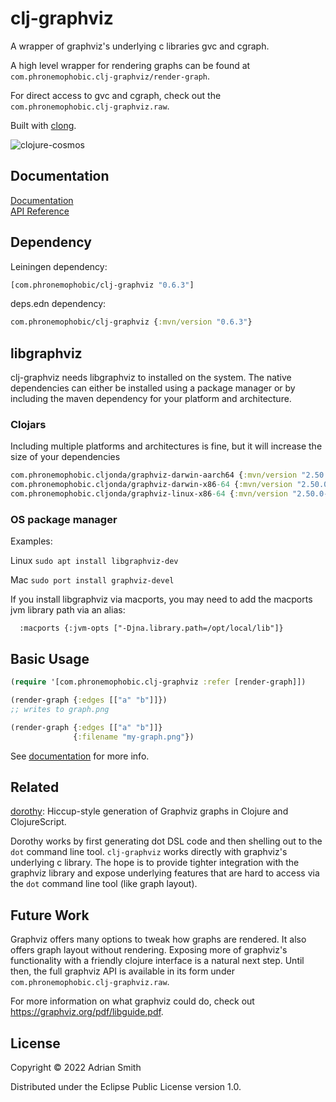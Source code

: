 # clj-graphviz

A wrapper of graphviz's underlying c libraries gvc and cgraph. 

A high level wrapper for rendering graphs can be found at `com.phronemophobic.clj-graphviz/render-graph`.

For direct access to gvc and cgraph, check out the `com.phronemophobic.clj-graphviz.raw`.

Built with [clong](https://github.com/phronmophobic/clong).

![clojure-cosmos](https://user-images.githubusercontent.com/156241/224561677-261b79db-bc20-4252-a872-332d6a54e67f.jpg)


## Documentation

[Documentation](https://phronmophobic.github.io/clj-graphviz/)  
[API Reference](https://phronmophobic.github.io/clj-graphviz/reference/)

## Dependency

Leiningen dependency:

```clojure
[com.phronemophobic/clj-graphviz "0.6.3"]
```

deps.edn dependency:

```clojure
com.phronemophobic/clj-graphviz {:mvn/version "0.6.3"}
```

## libgraphviz

clj-graphviz needs libgraphviz to installed on the system. The native dependencies can either be installed using a package manager or by including the maven dependency for your platform and architecture. 

### Clojars
Including multiple platforms and architectures is fine, but it will increase the size of your dependencies

```clojure
com.phronemophobic.cljonda/graphviz-darwin-aarch64 {:mvn/version "2.50.0-0.9.5"}
com.phronemophobic.cljonda/graphviz-darwin-x86-64 {:mvn/version "2.50.0-0.9.5"}
com.phronemophobic.cljonda/graphviz-linux-x86-64 {:mvn/version "2.50.0-0.9.5"}
```

### OS package manager

Examples:

Linux
`sudo apt install libgraphviz-dev`

Mac
`sudo port install graphviz-devel`

If you install libgraphviz via macports, you may need to add the macports jvm library path via an alias:
```
  :macports {:jvm-opts ["-Djna.library.path=/opt/local/lib"]}
```


## Basic Usage

```clojure
(require '[com.phronemophobic.clj-graphviz :refer [render-graph]])

(render-graph {:edges [["a" "b"]]})
;; writes to graph.png

(render-graph {:edges [["a" "b"]]}
              {:filename "my-graph.png"})

```

See [documentation](https://phronmophobic.github.io/clj-graphviz/) for more info.

## Related

[dorothy](https://github.com/daveray/dorothy): Hiccup-style generation of Graphviz graphs in Clojure and ClojureScript.

Dorothy works by first generating dot DSL code and then shelling out to the `dot` command line tool. `clj-graphviz` works directly with graphviz's underlying c library. The hope is to provide tighter integration with the graphviz library and expose underlying features that are hard to access via the `dot` command line tool (like graph layout).

## Future Work

Graphviz offers many options to tweak how graphs are rendered. It also offers graph layout without rendering. Exposing more of graphviz's functionality with a friendly clojure interface is a natural next step. Until then, the full graphviz API is available in its form under `com.phronemophobic.clj-graphviz.raw`.

For more information on what graphviz could do, check out https://graphviz.org/pdf/libguide.pdf.

## License

Copyright © 2022 Adrian Smith

Distributed under the Eclipse Public License version 1.0.
